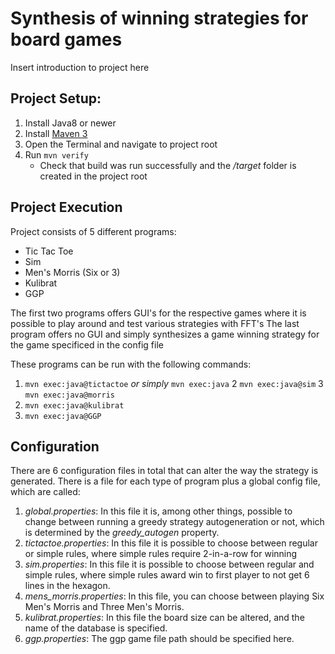 # Synthesis of winning strategies for board games

Insert introduction to project here

## Project Setup:

1. Install Java8 or newer
2. Install [Maven 3](https://maven.apache.org/download.cgi)
3. Open the Terminal and navigate to project root
4. Run `mvn verify`
   - Check that build was run successfully and the */target* folder is created in the project root

## Project Execution

Project consists of 5 different programs:
- Tic Tac Toe
- Sim
- Men's Morris (Six or 3)
- Kulibrat
- GGP

The first two programs offers GUI's for the respective games where it is possible to play around and test various strategies with FFT's
The last program offers no GUI and simply synthesizes a game winning strategy for the game specificed in the config file

These programs can be run with the following commands:
1. `mvn exec:java@tictactoe` *or simply* `mvn exec:java`
2  `mvn exec:java@sim` 
3  `mvn exec:java@morris`
4. `mvn exec:java@kulibrat`
5. `mvn exec:java@GGP`

## Configuration

There are 6 configuration files in total that can alter the way the strategy is generated. There is a file for each type of program plus a global config file, which are called:
1. *global.properties*: In this file it is, among other things, possible to change between running a greedy strategy autogeneration or not, which is determined by the *greedy_autogen* property.
2. *tictactoe.properties*: In this file it is possible to choose between regular or simple rules, where simple rules require 2-in-a-row for winning
3. *sim.properties*: In this file it is possible to choose between regular and simple rules, where simple rules award win to first player to not get 6 lines in the hexagon.
4. *mens_morris.properties*: In this file, you can choose between playing Six Men's Morris and Three Men's Morris.
5. *kulibrat.properties*: In this file the board size can be altered, and the name of the database is specified.
6. *ggp.properties*: The ggp game file path should be specified here.
